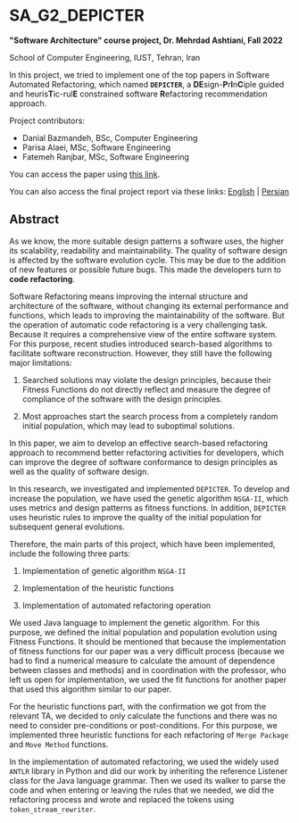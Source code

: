 # SA_G2_DEPICTER

**"Software Architecture" course project, Dr. Mehrdad Ashtiani, Fall 2022**

School of Computer Engineering, IUST, Tehran, Iran

In this project, we tried to implement one of the top papers in Software Automated Refactoring, which named **`DEPICTER`**, a **DE**sign-**P**r**I**n**C**iple guided and heuris**T**ic-rul**E** constrained software **R**efactoring recommendation approach.

Project contributors:

+ Danial Bazmandeh, BSc, Computer Engineering
+ Parisa Alaei, MSc, Software Engineering
+ Fatemeh Ranjbar, MSc, Software Engineering

You can access the paper using [this link](https://github.com/Parisa78/AS_G2_Depicter/blob/main/2022_DEPICTER_A_Design-Principle_Guided_and_Heuristic-Rule_Constrained_Software_Refactoring_Approach.pdf).

You can also access the final project report via these links: [English](https://github.com/danibazi9/SA_fall2022_DEPICTER/blob/main/SA_G2_DEPICTER_Report_ENG.pdf) | [Persian](https://github.com/danibazi9/SA_fall2022_DEPICTER/blob/main/SA_G2_DEPICTER_Report.pdf)

## Abstract

As we know, the more suitable design patterns a software uses, the higher its scalability, readability and maintainability. The quality of software design is affected by the software evolution cycle. This may be due to the addition of new features or possible future bugs. This made the developers turn to **code refactoring**.

Software Refactoring means improving the internal structure and architecture of the software, without changing its external performance and functions, which leads to improving the maintainability of the software. But the operation of automatic code refactoring is a very challenging task. Because it requires a comprehensive view of the entire software system. For this purpose, recent studies introduced search-based algorithms to facilitate software reconstruction. However, they still have the following major limitations:

1.	Searched solutions may violate the design principles, because their Fitness Functions do not directly reflect and measure the degree of compliance of the software with the design principles.

2.	Most approaches start the search process from a completely random initial population, which may lead to suboptimal solutions.

In this paper, we aim to develop an effective search-based refactoring approach to recommend better refactoring activities for developers, which can improve the degree of software conformance to design principles as well as the quality of software design.

In this research, we investigated and implemented `DEPICTER`. To develop and increase the population, we have used the genetic algorithm `NSGA-II`, which uses metrics and design patterns as fitness functions. In addition, `DEPICTER` uses heuristic rules to improve the quality of the initial population for subsequent general evolutions.

Therefore, the main parts of this project, which have been implemented, include the following three parts:

1.	Implementation of genetic algorithm `NSGA-II`

2.	Implementation of the heuristic functions

3.	Implementation of automated refactoring operation

We used Java language to implement the genetic algorithm. For this purpose, we defined the initial population and population evolution using Fitness Functions. It should be mentioned that because the implementation of fitness functions for our paper was a very difficult process (because we had to find a numerical measure to calculate the amount of dependence between classes and methods) and in coordination with the professor, who left us open for implementation, we used the fit functions for another paper that used this algorithm similar to our paper.

For the heuristic functions part, with the confirmation we got from the relevant TA, we decided to only calculate the functions and there was no need to consider pre-conditions or post-conditions. For this purpose, we implemented three heuristic functions for each refactoring of `Merge Package` and `Move Method` functions.

In the implementation of automated refactoring, we used the widely used `ANTLR` library in Python and did our work by inheriting the reference Listener class for the Java language grammar. Then we used its walker to parse the code and when entering or leaving the rules that we needed, we did the refactoring process and wrote and replaced the tokens using `token_stream_rewriter`.
